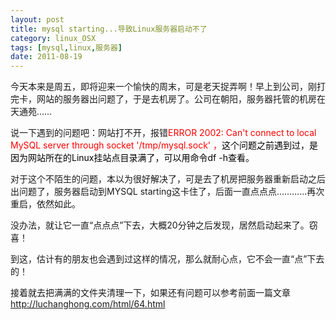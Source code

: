 ```yaml
---
layout: post
title: mysql starting...导致Linux服务器启动不了
category: linux_OSX
tags: [mysql,linux,服务器]
date: 2011-08-19
---
```

<p>今天本来是周五，即将迎来一个愉快的周末，可是老天捉弄啊！早上到公司，刚打完卡，网站的服务器出问题了，于是去机房了。公司在朝阳，服务器托管的机房在天通苑&hellip;&hellip;</p>
<p>说一下遇到的问题吧：网站打不开，报错<span style="color: #ff0000">ERROR 2002: Can't connect to local MySQL server through socket '/tmp/mysql.sock' ，<span style="color: #000000">这个问题之前遇到过，是因为网站所在的Linux挂站点目录满了，可以用命令df -h查看。</span></span></p>
<p>对于这个不陌生的问题，本以为很好解决了，可是去了机房把服务器重新启动之后出问题了，服务器启动到MYSQL starting这卡住了，后面一直点点点&hellip;&hellip;&hellip;&hellip;再次重启，依然如此。</p>
<p>没办法，就让它一直&ldquo;点点点&rdquo;下去，大概20分钟之后发现，居然启动起来了。窃喜！</p>
<p>到这，估计有的朋友也会遇到过这样的情况，那么就耐心点，它不会一直&ldquo;点&rdquo;下去的！</p>
<p>接着就去把满满的文件夹清理一下，如果还有问题可以参考前面一篇文章<a href="http://luchanghong.com/html/64.html">http://luchanghong.com/html/64.html</a></p>
